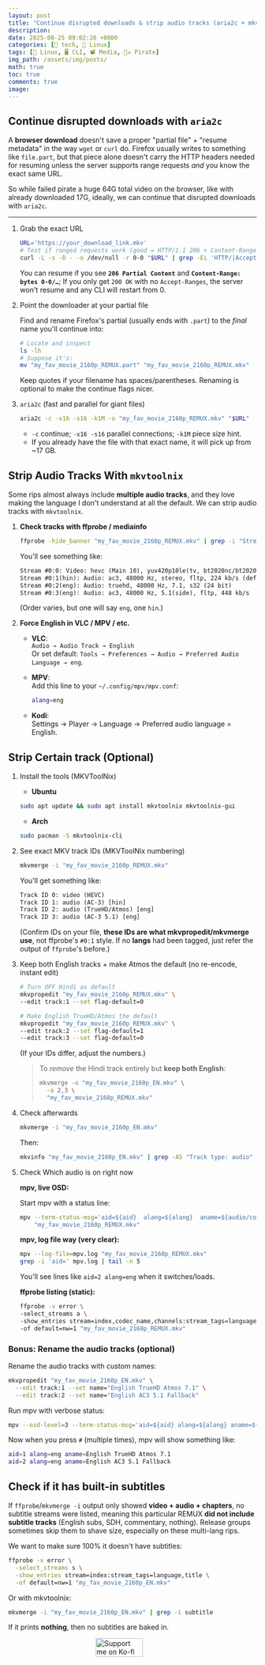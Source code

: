 ```yaml
---
layout: post
title: "Continue disrupted downloads & strip audio tracks (aria2c + mkvtoolnix)"
description: 
date: 2025-08-25 09:02:28 +0000
categories: [🤖 tech, 🐧 Linux]
tags: [🐧 Linux, 🖥️ CLI, 📽️ Media, 🏴‍☠️ Pirate]
img_path: /assets/img/posts/
math: true
toc: true 
comments: true 
image: 
---
```


## Continue disrupted downloads with `aria2c`

A **browser download** doesn't save a proper "partial file" + "resume metadata" in the way `wget` or `curl` do. Firefox usually writes to something like `file.part`, but that piece alone doesn't carry the HTTP headers needed for resuming unless the server supports range requests *and* you know the exact same URL.

So while failed pirate a huge 64G total video on the browser, like with already downloaded 17G, ideally, we can continue that disrupted downloads with `aria2c`.

---

1. Grab the exact URL

    ```bash
    URL='https://your_download_link.mkv'
    # Test if ranged requests work (good = HTTP/1.1 206 + Content-Range)
    curl -L -s -D - -o /dev/null -r 0-0 "$URL" | grep -Ei 'HTTP/|Accept-Ranges|Content-Range'
    ```

    You can resume if you see **`206 Partial Content`** and **`Content-Range: bytes 0-0/…`**; If you only get `200 OK` with no `Accept-Ranges`, the server won't resume and any CLI will restart from 0.

2. Point the downloader at your partial file

    Find and rename Firefox's partial (usually ends with `.part`) to the *final* name you'll continue into:

    ```bash
    # Locate and inspect
    ls -lh
    # Suppose it's:
    mv "my_fav_movie_2160p_REMUX.part" "my_fav_movie_2160p_REMUX.mkv"
    ```

    Keep quotes if your filename has spaces/parentheses. Renaming is optional to make the continue flags nicer.

3. `aria2c` (fast and parallel for giant files)

    ```bash
    aria2c -c -x16 -s16 -k1M -o "my_fav_movie_2160p_REMUX.mkv" "$URL"
    ```

    - `-c` continue; `-x16 -s16` parallel connections; `-k1M` piece size hint.
    - If you already have the file with that exact name, it will pick up from ~17 GB.

## Strip Audio Tracks With `mkvtoolnix`

Some rips almost always include **multiple audio tracks**, and they love making the language I don't understand at all the default. We can strip audio tracks with `mkvtoolnix`.

1. **Check tracks with ffprobe / mediainfo**

   ```bash
   ffprobe -hide_banner "my_fav_movie_2160p_REMUX.mkv" | grep -i "Stream #.*Audio"
   ```

   You'll see something like:

    ```txt
    Stream #0:0: Video: hevc (Main 10), yuv420p10le(tv, bt2020nc/bt2020/smpte2084), 3840x2160 [SAR 1:1 DAR 16:9], 23.98 fps, 23.98 tbr, 1k tbn, 23.98 tbc (default)
    Stream #0:1(hin): Audio: ac3, 48000 Hz, stereo, fltp, 224 kb/s (default)
    Stream #0:2(eng): Audio: truehd, 48000 Hz, 7.1, s32 (24 bit)
    Stream #0:3(eng): Audio: ac3, 48000 Hz, 5.1(side), fltp, 448 kb/s
    ```

   (Order varies, but one will say `eng`, one `hin`.)

2. **Force English in VLC / MPV / etc.**
   - **VLC**:\
     `Audio → Audio Track → English`\
     Or set default: `Tools → Preferences → Audio → Preferred Audio Language → eng`.
   - **MPV**:\
     Add this line to your `~/.config/mpv/mpv.conf`:

     ```bash
     alang=eng
     ```

   - **Kodi**:\
     Settings → Player → Language → Preferred audio language = English.

## Strip Certain track (Optional)

1. Install the tools (MKVToolNix)

    - **Ubuntu**

    ```bash
    sudo apt update && sudo apt install mkvtoolnix mkvtoolnix-gui
    ```

    - **Arch**

    ```bash
    sudo pacman -S mkvtoolnix-cli
    ```

2. See exact MKV track IDs (MKVToolNix numbering)

    ```bash
    mkvmerge -i "my_fav_movie_2160p_REMUX.mkv"
    ```

    You'll get something like:

    ```txt
    Track ID 0: video (HEVC)
    Track ID 1: audio (AC-3) [hin]
    Track ID 2: audio (TrueHD/Atmos) [eng]
    Track ID 3: audio (AC-3 5.1) [eng]
    ```

    (Confirm IDs on your file, **these IDs are what mkvpropedit/mkvmerge use**, not ffprobe's `#0:1` style. If no **langs** had been tagged, just refer the output of `ffprobe`'s before.)

3. Keep both English tracks + make Atmos the default (no re-encode, instant edit)

    ```bash
    # Turn OFF Hindi as default
    mkvpropedit "my_fav_movie_2160p_REMUX.mkv" \
    --edit track:1 --set flag-default=0

    # Make English TrueHD/Atmos the default
    mkvpropedit "my_fav_movie_2160p_REMUX.mkv" \
    --edit track:2 --set flag-default=1
    --edit track:3 --set flag-default=0
    ```

    (If your IDs differ, adjust the numbers.)

    > To *remove* the Hindi track entirely but **keep both English**:
    >
    > ```bash
    > mkvmerge -o "my_fav_movie_2160p_EN.mkv" \
    >   -a 2,3 \
    >   "my_fav_movie_2160p_REMUX.mkv"
    > ```

4. Check afterwards

    ```bash
    mkvmerge -i "my_fav_movie_2160p_EN.mkv"
    ```

    Then:

    ```bash
    mkvinfo "my_fav_movie_2160p_EN.mkv" | grep -A5 "Track type: audio"
    ```

5. Check Which audio is on right now

    **mpv, live OSD:**

    Start mpv with a status line:

    ```bash
    mpv --term-status-msg='aid=${aid}  alang=${alang}  aname=${audio/codec-name}' \
        "my_fav_movie_2160p_REMUX.mkv"
    ```

    **mpv, log file way (very clear):**

    ```bash
    mpv --log-file=mpv.log "my_fav_movie_2160p_REMUX.mkv"
    grep -i 'aid=' mpv.log | tail -n 5
    ```

    You'll see lines like `aid=2 alang=eng` when it switches/loads.

    **ffprobe listing (static):**

    ```bash
    ffprobe -v error \
    -select_streams a \
    -show_entries stream=index,codec_name,channels:stream_tags=language,title \
    -of default=nw=1 "my_fav_movie_2160p_REMUX.mkv"
    ```

### Bonus: Rename the audio tracks (optional)

Rename the audio tracks with custom names:

```bash
mkvpropedit "my_fav_movie_2160p_EN.mkv" \
  --edit track:1 --set name="English TrueHD Atmos 7.1" \
  --edit track:2 --set name="English AC3 5.1 Fallback"
```

Run mpv with verbose status:

```bash
mpv --osd-level=3 --term-status-msg='aid=${aid} alang=${alang} aname=${audio}' "my_fav_movie_2160p_EN.mkv"
```

Now when you press `#` (multiple times), mpv will show something like:

```bash
aid=1 alang=eng aname=English TrueHD Atmos 7.1
aid=2 alang=eng aname=English AC3 5.1 Fallback
```

## Check if it has built-in subtitles

If `ffprobe`/`mkvmerge -i` output only showed **video + audio + chapters**, no subtitle streams were listed, meaning this particular REMUX **did not include subtitle tracks** (English subs, SDH, commentary, nothing). Release groups sometimes skip them to shave size, especially on these multi-lang rips.

We want to make sure 100% it doesn't have subtitles:

```bash
ffprobe -v error \
  -select_streams s \
  -show_entries stream=index:stream_tags=language,title \
  -of default=nw=1 "my_fav_movie_2160p_EN.mkv"
```

Or with mkvtoolnix:

```bash
mkvmerge -i "my_fav_movie_2160p_EN.mkv" | grep -i subtitle
```

If it prints **nothing**, then no subtitles are baked in.

<div style="display: flex; justify-content: center; align-items: center; margin: 1em 0;">
  <div style="position: relative; display: inline-block; width: 150px; height: auto;">
    <img src="https://cdn.buymeacoffee.com/buttons/v2/default-yellow.png"
         alt="Support me on Ko-fi"
         width="150"
         loading="lazy"
         style="display: block; width: 80%; height: auto;">
    <div onclick="window.open('https://ko-fi.com/kikisec', '_blank')"
         style="position: absolute; top: 0; left: 0; width: 100%; height: 100%; background: transparent; cursor: pointer;">
    </div>
  </div>
</div>
